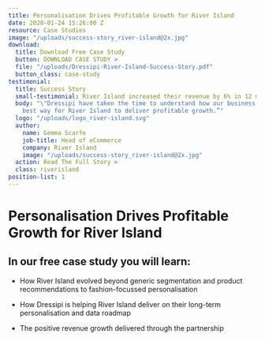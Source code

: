 ```yaml
---
title: Personalisation Drives Profitable Growth for River Island
date: 2020-01-24 15:26:00 Z
resource: Case Studies
image: "/uploads/success-story_river-island@2x.jpg"
download:
  title: Download Free Case Study
  button: DOWNLOAD CASE STUDY >
  file: "/uploads/Dressipi-River-Island-Success-Story.pdf"
  button_class: case-study
testimonial:
  title: Success Story
  small-testimonial: River Island increased their revenue by 6% in 12 months
  body: "\"Dressipi have taken the time to understand how our business works and the
    best way for River Island to deliver profitable growth.”"
  logo: "/uploads/logo_river-island.svg"
  author:
    name: Gemma Scarfe
    job-title: Head of eCommerce
    company: River Island
    image: "/uploads/success-story_river-island@2x.jpg"
  action: Read The Full Story >
  class: riverisland
position-list: 1
---
```


# Personalisation Drives Profitable Growth for River Island

## In our free case study you will learn:

- How River Island evolved beyond generic segmentation and product recommendations to fashion-focussed personalisation

- How Dressipi is helping River Island deliver on their long-term personalisation and data roadmap

- The positive revenue growth delivered through the partnership